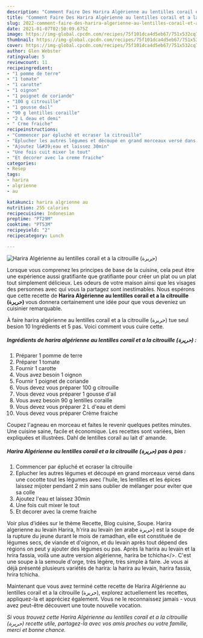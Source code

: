 ```yaml
---
description: "Comment Faire Des Harira Algérienne au lentilles corail et a la citrouille (حريرة)"
title: "Comment Faire Des Harira Algérienne au lentilles corail et a la citrouille (حريرة)"
slug: 2022-comment-faire-des-harira-algerienne-au-lentilles-corail-et-a-la-citrouille
date: 2021-01-07T02:50:09.675Z
image: https://img-global.cpcdn.com/recipes/75f101dca4d5eb67/751x532cq70/harira-algerienne-au-lentilles-corail-et-a-la-citrouille-حريرة-photo-principale-de-la-recette.jpg
thumbnail: https://img-global.cpcdn.com/recipes/75f101dca4d5eb67/751x532cq70/harira-algerienne-au-lentilles-corail-et-a-la-citrouille-حريرة-photo-principale-de-la-recette.jpg
cover: https://img-global.cpcdn.com/recipes/75f101dca4d5eb67/751x532cq70/harira-algerienne-au-lentilles-corail-et-a-la-citrouille-حريرة-photo-principale-de-la-recette.jpg
author: Glen Webster
ratingvalue: 5
reviewcount: 11
recipeingredient:
- "1 pomme de terre"
- "1 tomate"
- "1 carotte"
- "1 oignon"
- "1 poignet de coriande"
- "100 g citrouille"
- "1 gousse dail"
- "90 g lentilles coraille"
- "2 L deau et demi"
- " Crme fraiche"
recipeinstructions:
- "Commencer par épluché et ecraser la citrouille"
- "Eplucher les autres légumes et découpé en grand morceaux versé dans une cocotte tout les légumes avec l&#39;huile, les lentilles et les épices laissez mijoter pendant 2 min sans oublier de mélanger pour eviter que sa colle"
- "Ajoutez l&#39;eau et laissez 30min"
- "Une fois cuit mixer le tout"
- "Et decorer avec la creme fraiche"
categories:
- Resep
tags:
- harira
- algrienne
- au

katakunci: harira algrienne au 
nutrition: 255 calories
recipecuisine: Indonesian
preptime: "PT29M"
cooktime: "PT53M"
recipeyield: "2"
recipecategory: Lunch

---
```



![Harira Algérienne au lentilles corail et a la citrouille (حريرة)](https://img-global.cpcdn.com/recipes/75f101dca4d5eb67/751x532cq70/harira-algerienne-au-lentilles-corail-et-a-la-citrouille-حريرة-photo-principale-de-la-recette.jpg)

Lorsque vous comprenez les principes de base de la cuisine, cela peut être une expérience aussi gratifiante que gratifiante pour créer un plat ou un plat tout simplement délicieux. Les odeurs de votre maison ainsi que les visages des personnes avec qui vous la partagez sont inestimables. Nous espérons que cette recette de <strong> Harira Algérienne au lentilles corail et a la citrouille (حريرة) </strong> vous donnera certainement une idée pour que vous deveniez un cuisinier remarquable.

<!--inarticleads1-->

À faire harira algérienne au lentilles corail et a la citrouille (حريرة) tue seul besion 10 Ingrédients et 5 pas. Voici comment vous cuire cette.

##### Ingrédients de harira algérienne au lentilles corail et a la citrouille (حريرة) :

1. Préparer 1 pomme de terre
1. Préparer 1 tomate
1. Fournir 1 carotte
1. Vous avez besoin 1 oignon
1. Fournir 1 poignet de coriande
1. Vous devez vous préparer 100 g citrouille
1. Vous devez vous préparer 1 gousse d&#39;ail
1. Vous avez besoin 90 g lentilles coraille
1. Vous devez vous préparer 2 L d&#39;eau et demi
1. Vous devez vous préparer  Crème fraiche


Coupez l&#39;agneau en morceau et faites le revenir quelques petites minutes. Une cuisine saine, facile et économique. Les recettes sont variées, bien expliquées et illustrées. Dahl de lentilles corail au lait d&#39; amande. 

<!--inarticleads2-->

##### Harira Algérienne au lentilles corail et a la citrouille (حريرة) pas à pas :

1. Commencer par épluché et ecraser la citrouille
1. Eplucher les autres légumes et découpé en grand morceaux versé dans une cocotte tout les légumes avec l&#39;huile, les lentilles et les épices laissez mijoter pendant 2 min sans oublier de mélanger pour eviter que sa colle
1. Ajoutez l&#39;eau et laissez 30min
1. Une fois cuit mixer le tout
1. Et decorer avec la creme fraiche


Voir plus d&#39;idées sur le thème Recette, Blog cuisine, Soupe. Harira algerienne au levain Harira, h&#39;rira au levain (en arabe حريرة) est la soupe de la rupture du jeune durant le mois de ramadhan, elle est constituée de légumes secs, de viande et d&#39;oignon, et du levain après tout dépend des régions on peut y ajouter des légumes ou pas. Après la harira au levain et la hrira fassia, voilà une autre version algérienne, harira be tchicha&lt;/&gt;. C&#39;est une soupe à la semoule d&#39;orge, très légère, très simple à faire. Je vous ai déjà présenté plusieurs variétés de harira: la harira au levain, harira fassia, hrira tchicha. 

<!--inarticleads1-->

<p>
Maintenant que vous avez terminé cette recette de Harira Algérienne au lentilles corail et a la citrouille (حريرة), explorez actuellement les recettes, appliquez-la et appréciez également. Vous ne le reconnaissez jamais - vous avez peut-être découvert une toute nouvelle vocation.
</p>

<p>
<i>Si vous trouvez cette Harira Algérienne au lentilles corail et a la citrouille (حريرة) recette utile, partagez-la avec vos amis proches ou votre famille, merci et bonne chance.</i>
</p>
